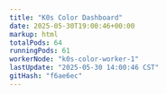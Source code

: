 ```yaml
---
title: "K0s Color Dashboard"
date: 2025-05-30T19:00:46+00:00
markup: html
totalPods: 64
runningPods: 61
workerNode: "k0s-color-worker-1"
lastUpdate: "2025-05-30 14:00:46 CST"
gitHash: "f6ae6ec"
---
```


<!-- This content is dynamically updated by the DashboardUpdater Operator -->
<!-- The dashboard UI is rendered by Hugo templates and CSS/JS files -->
